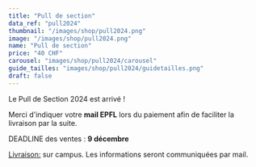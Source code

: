 ```yaml
---
title: "Pull de section"
data_ref: "pull2024"
thumbnail: "/images/shop/pull2024.png"
image: "/images/shop/pull2024.png"
name: "Pull de section"
price: "40 CHF"
carousel: "images/shop/pull2024/carousel"
guide_tailles: "images/shop/pull2024/guidetailles.png"
draft: false
---
```


Le Pull de Section 2024 est arrivé !

Merci d'indiquer votre **mail EPFL** lors du paiement afin de faciliter la livraison par la suite.
	
DEADLINE des ventes : **9 décembre**

<u>Livraison:</u> sur campus. Les informations seront communiquées par mail.

